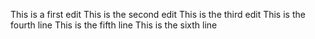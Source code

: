 This is a first edit
This is the second edit
This is the third edit
This is the fourth line
This is the fifth line
This is the sixth line
